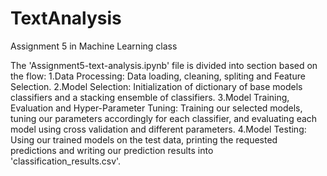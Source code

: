 # TextAnalysis
Assignment 5 in Machine Learning class

The 'Assignment5-text-analysis.ipynb' file is divided into section based on the flow:
1.Data Processing: Data loading, cleaning, spliting and Feature Selection.
2.Model Selection: Initialization of dictionary of base models classifiers and a stacking ensemble of classifiers.
3.Model Training, Evaluation and Hyper-Parameter Tuning: Training our selected models, tuning our parameters accordingly for each classifier, and evaluating each model using cross validation and different parameters. 
4.Model Testing: Using our trained models on the test data, printing the requested predictions and writing our prediction results into 'classification_results.csv'.
